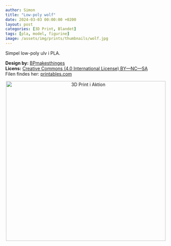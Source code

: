 ```yaml
---
author: Simon
title: "Low-poly wolf"
date: 2024-03-03 00:00:00 +0200
layout: post
categories: [3D Print, Blandet]
tags: [pla, model, figurine]
image: /assets/img/prints/thumbnails/wolf.jpg
---
```


Simpel low-poly ulv i PLA.


**Design by:** [BPmakesthinges](https://www.printables.com/@BPmakesthings)  
**Licens:** [Creative Commons (4.0 International License) BY—NC—SA](http://creativecommons.org/licenses/by-nc-nd/4.0/)  
Filen findes her: [printables.com](https://www.printables.com/model/386392-low-poly-howling-wolf-20-decorationno-supports-fix)  

<div style="text-align:center;">
    <img src="/assets/img/prints/wolf.gif" alt="3D Print i Aktion" style="width:auto; height:500px;">
</div>